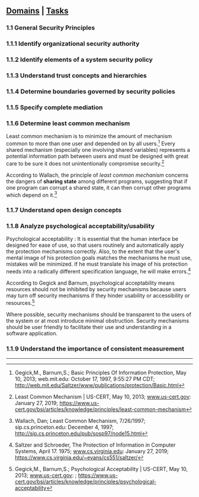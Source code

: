 [Domains](../index.md) | [Tasks](index.md)
---

### 1.1 General Security Principles

### 1.1.1 Identify organizational security authority

### 1.1.2 Identify elements of a system security policy

### 1.1.3 Understand trust concepts and hierarchies

### 1.1.4 Determine boundaries governed by security policies

### 1.1.5 Specify complete mediation

### 1.1.6 Determine least common mechanism

Least common mechanism  is to minimize the amount of mechanism common to more than one user and depended on by all users.[^1] Every shared mechanism (especially one involving shared variables) represents a potential information path between users and must be designed with great care to be sure it does not unintentionally compromise security.[^2]

According to Wallach, the principle of *least common mechanism* concerns the dangers of **sharing state** among different programs, suggesting that if one program can corrupt a shared state, it can then corrupt other programs which depend on it.[^3]
 
### 1.1.7 Understand open design concepts

### 1.1.8 Analyze psychological acceptability/usability
Psychological acceptability
: It is essential that the human interface be designed for ease of use, so that users routinely and automatically apply the protection mechanisms correctly. Also, to the extent that the user's mental image of his protection goals matches the mechanisms he must use, mistakes will be minimized. If he must translate his image of his protection needs into a radically different specification language, he will make errors.[^4]

According to Gegick and Barnum, psychological acceptability means resources should not be inhibited by security mechanisms because users may turn off security mechanisms if they hinder usability or accessibility or resources.[^5]

Where possible, security mechanisms should be transparent to the users of the system or at most introduce minimal obstruction. Security mechanisms should be user friendly to facilitate their use and understanding in a software application.

### 1.1.9 Understand the importance of consistent measurement

---
[^1]: Gegick,M., Barnum,S.; Basic Principles Of Information Protection, May 10, 2013; web.mit.edu: October 17, 1997, 9:55:27 PM CDT; http://web.mit.edu/Saltzer/www/publications/protection/Basic.html  

[^2]: Least Common Mechanism \| US-CERT, May 10, 2013; www.us-cert.gov: January 27, 2019; https://www.us-cert.gov/bsi/articles/knowledge/principles/least-common-mechanism  

[^3]: Wallach, Dan; Least Common Mechanism, 7/26/1997; sip.cs.princeton.edu: December 4, 1997; http://sip.cs.princeton.edu/pub/sosp97/node15.html

[^4]: Saltzer and Schroeder, The Protection of Information in Computer Systems, April 17. 1975; www.cs.virginia.edu: January 27, 2019; https://www.cs.virginia.edu/~evans/cs551/saltzer/

[^5]: Gegick,M., Barnum,S.; Psychological Acceptability \| US-CERT, May 10, 2013; www.us-cert.gov: ; https://www.us-cert.gov/bsi/articles/knowledge/principles/psychological-acceptability
<!--stackedit_data:
eyJoaXN0b3J5IjpbOTQ4OTg2NTMxLDExOTUxMTE2MjYsLTEyND
E0MjkzNjUsLTg4MzI1NjYyOCwtMjc2NDUzNzMwLC01NDg0MTQ3
NjEsNzA2Mjg0MDQ2LC00NzQ2NTM0OTAsLTkyMjI0ODY4NSwxOT
UzMjEyNzAzLDE5NzQzODQ3MDIsMTQxMTY5MDg5NCwtMTE1NDcw
OTcxNywtNTg5NzAyNTMyXX0=
-->